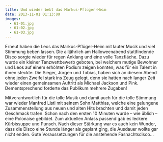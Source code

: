 ```yaml
---
title: Und wieder bebt das Markus-Pflüger-Heim
date: 2013-11-01 01:13:00
images:
  - 61-01.jpg
  - 61-02.jpg
  - 61-03.jpg
---
```


Erneut haben die Leos das Markus-Pflüger-Heim mit lauter Musik und viel Stimmung beben lassen. Die alljährlich am Halloweenabend stattfindende Disco sorgte wieder für regen Anklang und eine volle Tanzfläche. Dazu wurde ein kleiner Tanzwettbewerb geboten, bei welchem mutige Bewohner und Leos auf einem erhöhten Podium zeigen konnten, was für ein Talent in ihnen steckte. Die Sieger, Jürgen und Tobias, haben sich an diesem Abend ohne jeden Zweifel stark ins Zeug gelegt, denn sie hatten nach langer Zeit wieder einen gemeinsamen Auftritt als Michael Jackson und Pink. Dementsprechend forderte das Publikum mehrere Zugaben!

Mitverantwortlich für die tolle Musik und damit auch für die tolle Stimmung war wieder Manfred Listl mit seinem Sohn Matthias, welche eine gelungene Zusammenstellung aus neuen und alten Hits brachten und damit jeden Geschmack trafen. Schon nach den ersten 10 Minuten wurde – wie üblich – eine Polonaise gebildet. Zum aktuellen Anlass passend gab es leckere Kürbissuppe und Punsch. Nach dieser Stärkung war es auch kein Wunder, dass die Disco eine Stunde länger als geplant ging, die Ausdauer wollte gar nicht enden. Gute Voraussetzungen für die anstehende Fasnachtsdisco…
